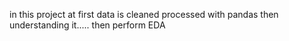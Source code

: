 in this project at first data is cleaned processed with pandas then understanding it..... then perform EDA
